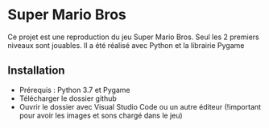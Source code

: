 # Super Mario Bros
Ce projet est une reproduction du jeu Super Mario Bros. Seul les 2 premiers niveaux sont jouables. Il a été réalisé avec Python et la librairie Pygame

## Installation 
- Prérequis : Python 3.7 et Pygame
- Télécharger le dossier github
- Ouvrir le dossier avec Visual Studio Code ou un autre éditeur (!important pour avoir les images et sons chargé dans le jeu)
